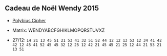 ## Cadeau de Noël Wendy 2015

- [Polybius Cipher](http://www.cryptool-online.org/index.php?option=com_cto&view=tool&Itemid=81&lang=en)
- Matrix: WENDYABCFGHIKLMOPQRSTUVXZ

- 27/12: `14 21 13 45 51 21 53 41 32 51 52 44 12 12 13 53 12 34 41 42 42 12 45 41 52 45 45 32 12 25 12 42 21 45 45 21 25 12 44 21 53 21 13 51`